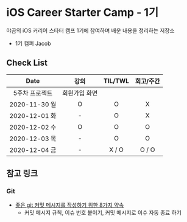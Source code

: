 # iOS Career Starter Camp - 1기

야곰의 iOS 커리어 스타터 캠프 1기에 참여하며 배운 내용을 정리하는 저장소

- 1기 캠퍼 Jacob

## Check List

| Date          | 강의 | TIL/TWL | 회고/주간 | 
| :-----------: | :--: | :-----: | :-------: |
| 5주차 프로젝트| 회원가입 화면            |||
| 2020-11-30 월 | O    | O       | X         |
| 2020-12-01 화 | -    | O       | X         |
| 2020-12-02 수 | O    | O       | O         |
| 2020-12-03 목 | -    | O       | O         |
| 2020-12-04 금 | -    | X / O   | O / O     |

## 참고 링크

### Git 

- [좋은 git 커밋 메시지를 작성하기 위한 8가지 약속](https://djkeh.github.io/articles/How-to-write-a-git-commit-message-kor/)
    - 커밋 메시지 규칙, 이슈 번호 붙이기, 커밋 메시지로 이슈 자동 종료 하기